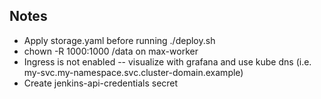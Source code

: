 ## Notes
- Apply storage.yaml before running ./deploy.sh
- chown -R 1000:1000 /data on max-worker
- Ingress is not enabled -- visualize with grafana and use kube dns (i.e. my-svc.my-namespace.svc.cluster-domain.example)
- Create jenkins-api-credentials secret